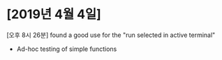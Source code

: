 # [2019년 4월 4일]

[오후 8시 26분] found a good use for the "run selected in active terminal"
* Ad-hoc testing of simple functions
